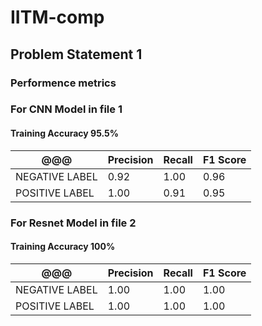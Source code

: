 # IITM-comp
## Problem Statement 1
### Performence metrics 
### For CNN Model in file 1

#### Training Accuracy 95.5%
| @@@             | Precision | Recall | F1 Score |
| --------------- | --------- | ------ | -------- | 
| NEGATIVE LABEL  | 0.92      | 1.00   | 0.96    |
| POSITIVE LABEL  | 1.00      | 0.91   | 0.95    |

### For Resnet Model in file 2
#### Training Accuracy 100%
| @@@             | Precision | Recall | F1 Score |
| --------------- | --------- | ------ | -------- | 
| NEGATIVE LABEL  | 1.00      | 1.00   | 1.00    |
| POSITIVE LABEL  | 1.00      | 1.00   | 1.00    |
